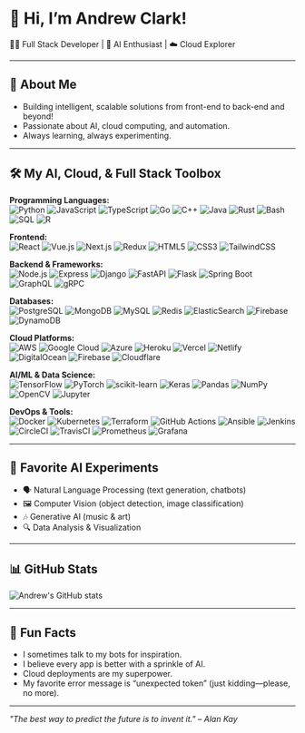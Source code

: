 # 🤖 Hi, I’m Andrew Clark!

👨‍💻 Full Stack Developer | 🧠 AI Enthusiast | ☁️ Cloud Explorer

---

## 🧠 About Me

- Building intelligent, scalable solutions from front-end to back-end and beyond!
- Passionate about AI, cloud computing, and automation.
- Always learning, always experimenting.

---

## 🛠️ My AI, Cloud, & Full Stack Toolbox

**Programming Languages:**  
![Python](https://img.shields.io/badge/-Python-black?style=flat-square&logo=python)
![JavaScript](https://img.shields.io/badge/-JavaScript-black?style=flat-square&logo=javascript)
![TypeScript](https://img.shields.io/badge/-TypeScript-black?style=flat-square&logo=typescript)
![Go](https://img.shields.io/badge/-Go-black?style=flat-square&logo=go)
![C++](https://img.shields.io/badge/-C++-black?style=flat-square&logo=cplusplus)
![Java](https://img.shields.io/badge/-Java-black?style=flat-square&logo=java)
![Rust](https://img.shields.io/badge/-Rust-black?style=flat-square&logo=rust)
![Bash](https://img.shields.io/badge/-Bash-black?style=flat-square&logo=gnubash)
![SQL](https://img.shields.io/badge/-SQL-black?style=flat-square&logo=postgresql)
![R](https://img.shields.io/badge/-R-black?style=flat-square&logo=r)

**Frontend:**  
![React](https://img.shields.io/badge/-React-black?style=flat-square&logo=react)
![Vue.js](https://img.shields.io/badge/-Vue.js-black?style=flat-square&logo=vue.js)
![Next.js](https://img.shields.io/badge/-Next.js-black?style=flat-square&logo=next.js)
![Redux](https://img.shields.io/badge/-Redux-black?style=flat-square&logo=redux)
![HTML5](https://img.shields.io/badge/-HTML5-black?style=flat-square&logo=html5)
![CSS3](https://img.shields.io/badge/-CSS3-black?style=flat-square&logo=css3)
![TailwindCSS](https://img.shields.io/badge/-TailwindCSS-black?style=flat-square&logo=tailwind-css)

**Backend & Frameworks:**  
![Node.js](https://img.shields.io/badge/-Node.js-black?style=flat-square&logo=node.js)
![Express](https://img.shields.io/badge/-Express-black?style=flat-square&logo=express)
![Django](https://img.shields.io/badge/-Django-black?style=flat-square&logo=django)
![FastAPI](https://img.shields.io/badge/-FastAPI-black?style=flat-square&logo=fastapi)
![Flask](https://img.shields.io/badge/-Flask-black?style=flat-square&logo=flask)
![Spring Boot](https://img.shields.io/badge/-Spring%20Boot-black?style=flat-square&logo=springboot)
![GraphQL](https://img.shields.io/badge/-GraphQL-black?style=flat-square&logo=graphql)
![gRPC](https://img.shields.io/badge/-gRPC-black?style=flat-square&logo=grpc)

**Databases:**  
![PostgreSQL](https://img.shields.io/badge/-PostgreSQL-black?style=flat-square&logo=postgresql)
![MongoDB](https://img.shields.io/badge/-MongoDB-black?style=flat-square&logo=mongodb)
![MySQL](https://img.shields.io/badge/-MySQL-black?style=flat-square&logo=mysql)
![Redis](https://img.shields.io/badge/-Redis-black?style=flat-square&logo=redis)
![ElasticSearch](https://img.shields.io/badge/-ElasticSearch-black?style=flat-square&logo=elasticsearch)
![Firebase](https://img.shields.io/badge/-Firebase-black?style=flat-square&logo=firebase)
![DynamoDB](https://img.shields.io/badge/-DynamoDB-black?style=flat-square&logo=amazondynamodb)

**Cloud Platforms:**  
![AWS](https://img.shields.io/badge/-AWS-black?style=flat-square&logo=amazon-aws)
![Google Cloud](https://img.shields.io/badge/-Google%20Cloud-black?style=flat-square&logo=googlecloud)
![Azure](https://img.shields.io/badge/-Azure-black?style=flat-square&logo=microsoftazure)
![Heroku](https://img.shields.io/badge/-Heroku-black?style=flat-square&logo=heroku)
![Vercel](https://img.shields.io/badge/-Vercel-black?style=flat-square&logo=vercel)
![Netlify](https://img.shields.io/badge/-Netlify-black?style=flat-square&logo=netlify)
![DigitalOcean](https://img.shields.io/badge/-DigitalOcean-black?style=flat-square&logo=digitalocean)
![Firebase](https://img.shields.io/badge/-Firebase-black?style=flat-square&logo=firebase)
![Cloudflare](https://img.shields.io/badge/-Cloudflare-black?style=flat-square&logo=cloudflare)

**AI/ML & Data Science:**  
![TensorFlow](https://img.shields.io/badge/-TensorFlow-black?style=flat-square&logo=tensorflow)
![PyTorch](https://img.shields.io/badge/-PyTorch-black?style=flat-square&logo=pytorch)
![scikit-learn](https://img.shields.io/badge/-scikit--learn-black?style=flat-square&logo=scikit-learn)
![Keras](https://img.shields.io/badge/-Keras-black?style=flat-square&logo=keras)
![Pandas](https://img.shields.io/badge/-Pandas-black?style=flat-square&logo=pandas)
![NumPy](https://img.shields.io/badge/-NumPy-black?style=flat-square&logo=numpy)
![OpenCV](https://img.shields.io/badge/-OpenCV-black?style=flat-square&logo=opencv)
![Jupyter](https://img.shields.io/badge/-Jupyter-black?style=flat-square&logo=jupyter)

**DevOps & Tools:**  
![Docker](https://img.shields.io/badge/-Docker-black?style=flat-square&logo=docker)
![Kubernetes](https://img.shields.io/badge/-Kubernetes-black?style=flat-square&logo=kubernetes)
![Terraform](https://img.shields.io/badge/-Terraform-black?style=flat-square&logo=terraform)
![GitHub Actions](https://img.shields.io/badge/-GitHub%20Actions-black?style=flat-square&logo=github-actions)
![Ansible](https://img.shields.io/badge/-Ansible-black?style=flat-square&logo=ansible)
![Jenkins](https://img.shields.io/badge/-Jenkins-black?style=flat-square&logo=jenkins)
![CircleCI](https://img.shields.io/badge/-CircleCI-black?style=flat-square&logo=circleci)
![TravisCI](https://img.shields.io/badge/-TravisCI-black?style=flat-square&logo=travisci)
![Prometheus](https://img.shields.io/badge/-Prometheus-black?style=flat-square&logo=prometheus)
![Grafana](https://img.shields.io/badge/-Grafana-black?style=flat-square&logo=grafana)

---

## 🤖 Favorite AI Experiments

- 🗣️ Natural Language Processing (text generation, chatbots)
- 🖼️ Computer Vision (object detection, image classification)
- 🎶 Generative AI (music & art)
- 🔍 Data Analysis & Visualization

---

## 📊 GitHub Stats

![Andrew's GitHub stats](https://github-readme-stats.vercel.app/api?username=andrewclark94713&show_icons=true&theme=radical)

---

## 🎲 Fun Facts

- I sometimes talk to my bots for inspiration.
- I believe every app is better with a sprinkle of AI.
- Cloud deployments are my superpower.  
- My favorite error message is “unexpected token” (just kidding—please, no more).

---
<!--
## 📫 Let’s Connect!

[![LinkedIn](https://img.shields.io/badge/-LinkedIn-blue?style=flat-square&logo=linkedin)](https://linkedin.com/in/andrewclark94713)
[![Twitter](https://img.shields.io/badge/-Twitter-blue?style=flat-square&logo=twitter)](https://twitter.com/andrewclark94713)
[![Portfolio](https://img.shields.io/badge/-Portfolio-black?style=flat-square&logo=github)](https://andrewclark94713.github.io)

---
-->
_"The best way to predict the future is to invent it." – Alan Kay_
